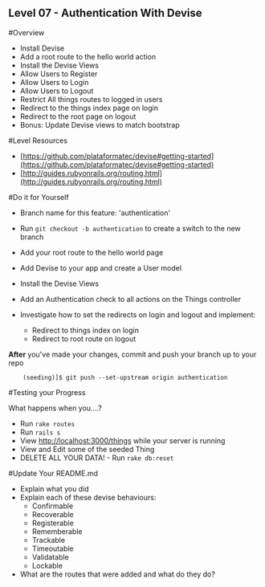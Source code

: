 Level 07 - Authentication With Devise
-----------

#Overview
* Install Devise
* Add a root route to the hello world action
* Install the Devise Views
* Allow Users to Register
* Allow Users to Login
* Allow Users to Logout
* Restrict All things routes to logged in users
* Redirect to the things index page on login
* Redirect to the root page on logout
* Bonus: Update Devise views to match bootstrap

#Level Resources

* [https://github.com/plataformatec/devise#getting-started](https://github.com/plataformatec/devise#getting-started)
* [http://guides.rubyonrails.org/routing.html](http://guides.rubyonrails.org/routing.html)

#Do it for Yourself

* Branch name for this feature: 'authentication'

* Run ```git checkout -b authentication``` to create a switch to the new branch

* Add your root route to the hello world page

* Add Devise to your app and create a User model

* Install the Devise Views

* Add an Authentication check to all actions on the Things controller

* Investigate how to set the redirects on login and logout and implement: 
	* Redirect to things index on login
	* Redirect to root route on logout


__After__ you've made your changes, commit and push your branch up to your repo

```
	(seeding)]$ git push --set-upstream origin authentication
```

#Testing your Progress

What happens when you....?

* Run ```rake routes```
* Run ```rails s```
* View [http://localhost:3000/things](http://localhost:3000/things) while your server is running
* View and Edit some of the seeded Thing
* DELETE ALL YOUR DATA! - Run ```rake db:reset```

#Update Your README.md

* Explain what you did
* Explain each of these devise behaviours:
	* Confirmable
	* Recoverable
	* Registerable
	* Rememberable
	* Trackable
	* Timeoutable
	* Validatable
	* Lockable
* What are the routes that were added and what do they do?


